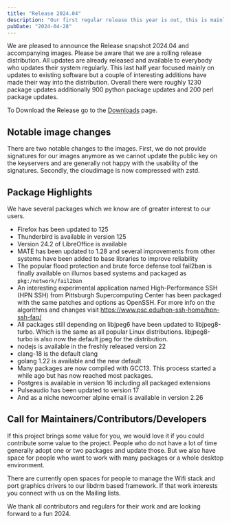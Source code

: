 ```yaml
---
title: "Release 2024.04"
description: "Our first regular release this year is out, this is mainly a update snapshot but it does add new hardware support."
pubDate: "2024-04-28"
---
```


We are pleased to announce the Release snapshot 2024.04 and accompanying images. Please be aware that we are a
rolling release distribution. All updates are already released and available to everybody who updates their system
regularly. This last half year focused mainly on updates to existing software but a couple of interesting additions
have made their way into the distribution. Overall there were roughly 1230 package updates additionally 900 python
package updates and 200 perl package updates.

To Download the Release go to the [Downloads](/downloads) page.

## Notable image changes
There are two notable changes to the images. First, we do not provide signatures for our images anymore as we cannot
update the public key on the keyservers and are generally not happy with the usability of the signatures. Secondly, the
cloudimage is now compressed with zstd.

## Package Highlights
We have several packages which we know are of greater interest to our users.
- Firefox has been updated to 125
- Thunderbird is available in version 125
- Version 24.2 of LibreOffice is available
- MATE has been updated to 1.28 and several improvements from other systems have been added to base libraries to improve reliability
- The popular flood protection and brute force defense tool fail2ban is finally available on illumos based systems and packaged as `pkg:/network/fail2ban`
- An interesting experimental application named High-Performance SSH (HPN SSH) from Pittsburgh Supercomputing Center has been packaged with the same patches and options as OpenSSH. For more info on the algorithms and changes visit https://www.psc.edu/hpn-ssh-home/hpn-ssh-faq/
- All packages still depending on libjpeg6 have been updated to libjpeg8-turbo. Which is the same as all popular Linux distributions. libjpeg8-turbo is also now the default jpeg for the distribution.
- nodejs is available in the freshly released version 22
- clang-18 is the default clang
- golang 1.22 is available and the new default
- Many packages are now compiled with GCC13. This process started a while ago but has now reached most packages.
- Postgres is available in version 16 including all packaged extensions
- Pulseaudio has been updated to version 17
- And as a niche newcomer alpine email is available in version 2.26

## Call for Maintainers/Contributors/Developers
If this project brings some value for you, we would love it if you could contribute some value to the project.
People who do not have a lot of time generally adopt one or two packages and update those. But we also have
space for people who want to work with many packages or a whole desktop environment.

There are currently open spaces for people to manage the Wifi stack and port graphics drivers to our libdrm based framework.
If that work interests you connect with us on the Mailing lists.

We thank all contributors and regulars for their work and are looking forward to a fun 2024.